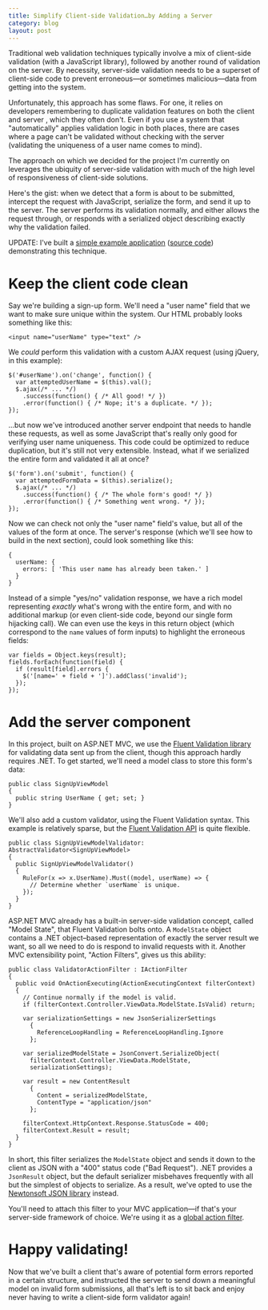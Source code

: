```yaml
---
title: Simplify Client-side Validation…by Adding a Server
category: blog
layout: post
---
```


Traditional web validation techniques typically involve a mix of client-side validation (with a JavaScript library), followed by another round of validation on the server. By necessity, server-side validation needs to be a superset of client-side code to prevent erroneous—or sometimes malicious—data from getting into the system.

Unfortunately, this approach has some flaws. For one, it relies on developers remembering to duplicate validation features on both the client and server , which they often don't. Even if you use a system that "automatically" applies validation logic in both places, there are cases where a page can't be validated without checking with the server (validating the uniqueness of a user name comes to mind).

The approach on which we decided for the project I'm currently on leverages the ubiquity of server-side validation with much of the high level of responsiveness of client-side solutions.

Here's the gist: when we detect that a form is about to be submitted, intercept the request with JavaScript, serialize the form, and send it up to the server. The server performs its validation normally, and either allows the request through, or responds with a serialized object describing exactly why the validation failed.

UPDATE: I've built a [simple example application][4] ([source code][5]) demonstrating this technique.

# Keep the client code clean

Say we're building a sign-up form. We'll need a "user name" field that we want to make sure unique within the system. Our HTML probably looks something like this:

    <input name="userName" type="text" />

We _could_ perform this validation with a custom AJAX request (using jQuery, in this example):

    $('#userName').on('change', function() {
      var attemptedUserName = $(this).val();
      $.ajax(/* ... */)
        .success(function() { /* All good! */ })
        .error(function() { /* Nope; it's a duplicate. */ });
    });

...but now we've introduced another server endpoint that needs to handle these requests, as well as some JavaScript that's really only good for verifying user name uniqueness. This code could be optimized to reduce duplication, but it's still not very extensible. Instead, what if we serialized the entire form and validated it all at once?

    $('form').on('submit', function() {
      var attemptedFormData = $(this).serialize();
      $.ajax(/* ... */)
        .success(function() { /* The whole form's good! */ })
        .error(function() { /* Something went wrong. */ });
    });

Now we can check not only the "user name" field's value, but all of the values of the form at once. The server's response (which we'll see how to build in the next section), could look something like this:

    {
      userName: {
        errors: [ 'This user name has already been taken.' ]
      }
    }

Instead of a simple "yes/no" validation response, we have a rich model representing _exactly_ what's wrong with the entire form, and with no additional markup (or even client-side code, beyond our single form hijacking call). We can even use the keys in this return object (which correspond to the `name` values of form inputs) to highlight the erroneous fields:

    var fields = Object.keys(result);
    fields.forEach(function(field) {
      if (result[field].errors {
        $('[name=' + field + ']').addClass('invalid');
      });
    });

# Add the server component

In this project, built on ASP.NET MVC, we use the [Fluent Validation library][0] for validating data sent up from the client, though this approach hardly requires .NET. To get started, we'll need a model class to store this form's data:

    public class SignUpViewModel
    {
      public string UserName { get; set; }
    }

We'll also add a custom validator, using the Fluent Validation syntax. This example is relatively sparse, but the [Fluent Validation API][1] is quite flexible.

    public class SignUpViewModelValidator: AbstractValidator<SignUpViewModel>
    {
      public SignUpViewModelValidator()
      {
        RuleFor(x => x.UserName).Must((model, userName) => {
          // Determine whether `userName` is unique.
        });
      }
    }

ASP.NET MVC already has a built-in server-side validation concept, called "Model State", that Fluent Validation bolts onto. A `ModelState` object contains a .NET object–based representation of exactly the server result we want, so all we need to do is respond to invalid requests with it. Another MVC extensibility point, "Action Filters", gives us this ability:

    public class ValidatorActionFilter : IActionFilter
    {
      public void OnActionExecuting(ActionExecutingContext filterContext)
      {
        // Continue normally if the model is valid.
        if (filterContext.Controller.ViewData.ModelState.IsValid) return;

        var serializationSettings = new JsonSerializerSettings
          {
            ReferenceLoopHandling = ReferenceLoopHandling.Ignore
          };

        var serializedModelState = JsonConvert.SerializeObject(
          filterContext.Controller.ViewData.ModelState,
          serializationSettings);
          
        var result = new ContentResult
          {
            Content = serializedModelState,
            ContentType = "application/json"
          };

        filterContext.HttpContext.Response.StatusCode = 400;
        filterContext.Result = result;
      }
    }

In short, this filter serializes the `ModelState` object and sends it down to the client as JSON with a "400" status code ("Bad Request"). .NET provides a `JsonResult` object, but the default serializer misbehaves frequently with all but the simplest of objects to serialize. As a result, we've opted to use the [Newtonsoft JSON library][2] instead.

You'll need to attach this filter to your MVC application—if that's your server-side framework of choice. We're using it as a [global action filter][3].

# Happy validating!

Now that we've built a client that's aware of potential form errors reported in a certain structure, and instructed the server to send down a meaningful model on invalid form submissions, all that's left is to sit back and enjoy never having to write a client-side form validator again!

[0]: http://fluentvalidation.codeplex.com/
[1]: http://fluentvalidation.codeplex.com/wikipage?title=Validators&referringTitle=Documentation
[2]: https://github.com/JamesNK/Newtonsoft.Json
[3]: http://weblogs.asp.net/gunnarpeipman/archive/2010/08/15/asp-net-mvc-3-global-action-filters.aspx
[4]: http://validation-sample.apphb.com/
[5]: https://github.com/TimGThomas/validation-sample